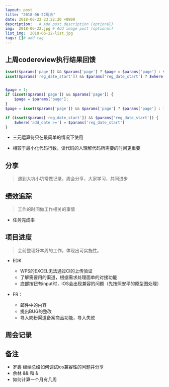 ```yaml
---
layout: post
title: "2018-06-22周会"
date: 2018-06-22 23:22:20 +0800
description:   # Add post description (optional)
img:  2018-06-22.jpg # Add image post (optional)
list_img:  2018-06-22-list.jpg
tags: []# add tag
---
```

## 上周codereview执行结果回馈

```php
isset($params['page']) && $params['page'] ? $page = $params['page'] : $page = 1;
isset($params['reg_date_start']) && $params['reg_date_start'] ? $where['add_date >='] = $params['reg_date_start'] : '';


$page = 1;
if (isset($params['page']) && $params['page']) {
    $page = $params['page'];
}
$page = isset($params['page']) && $params['page'] ? $params['page'] : 1;

if (isset($params['reg_date_start']) && $params['reg_date_start']) {
    $where['add_date >='] = $params['reg_date_start']
}
```
* 三元运算符只在最简单的情况下使用
<!-- 这个阅读人往往就是自己 这里会有人问，那我为了让代码更容易被理解使得我的方法体的行数更长了（很多建议20-50，50-80为宜），那这个我需要如何处理明显三行比一行多撒 ，那是不是意味着我不需要依据上面的建议

	越长的代码越难以理解（越长相应的我需要追踪的变量越多），这时为了帮助阅读人更好的理解代码，就会安排对代码做注释，有没的更好的办法解决大段的代码

	此处可以考虑分解这段代码，并由代码自己来描述自己干的事情

	短小的函数更有：解释能力，共享能力 -->
* 相较于最小化代码行数，读代码的人理解代码所需要的时间更重要

## 分享
> 遇到大坑小坑常做记录，周会分享，大家学习，共同进步



## 绩效追踪
> 工作的时间做工作相关的事情

* 任务完成率



## 项目进度
> 会前整理好本周的工作，体现出可实施性。

* EDK
	* WPS的EXCEL无法通过CI的上传验证
	* 了解需要用的渠道，根据需求处理面单的对接功能
	* 底部按钮有input时，IOS会出现兼容的问题（先按照安平的原型图处理）

* FR：
	* 邮件中的内容
	* 提出BUG的整改
	* 导入奶粉渠道备案商品功能，导入失败


## 周会记录


## 备注
* 罗鑫 继续总结如何调试ios兼容性的问题并分享
* 余林 && 和 &
* 如何计算一个月有几周
